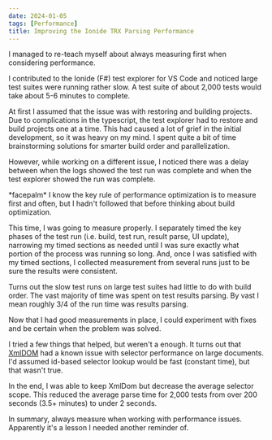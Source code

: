 ```yaml
---
date: 2024-01-05
tags: [Performance]
title: Improving the Ionide TRX Parsing Performance 
---
```


I managed to re-teach myself about always measuring first when considering performance.
<!--more-->

I contributed to the Ionide (F#) test explorer for VS Code and noticed large test suites were
running rather slow. A test suite of about 2,000 tests would take about 5-6 minutes to complete.


At first I assumed that the issue was with restoring and building projects.
Due to complications in the typescript, the test explorer had to restore and build
projects one at a time. This had caused a lot of grief in the initial development,
so it was heavy on my mind. I spent quite a bit of time brainstorming solutions
for smarter build order and parallelization.

However, while working on a different issue, I noticed there was a delay between when 
the logs showed the test run was complete and when the test explorer showed the run was complete.

\*facepalm\* I know the key rule of performance optimization is to measure first and often, but I hadn't followed that before thinking about build optimization.

This time, I was going to measure properly. I separately timed the key phases of the test run (i.e. build, test run, result parse, UI update), 
narrowing my timed sections as needed until I was sure exactly what portion of the process was
running so long. And, once I was satisfied with my timed sections, I collected measurement from several
runs just to be sure the results were consistent.

Turns out the slow test runs on large test suites had little to do with build order.
The vast majority of time was spent on test results parsing.
By vast I mean roughly 3/4 of the run time was results parsing. 

Now that I had good measurements in place, I could experiment with fixes and be certain when the problem was solved.

I tried a few things that helped, but weren't a enough.
It turns out that [XmlDOM](https://www.npmjs.com/package/xmldom) had a known issue with 
selector performance on large documents.
I'd assumed id-based selector lookup would be fast (constant time), but that wasn't true.

In the end, I was able to keep XmlDom but decrease the average selector scope.
This reduced the average parse time for 2,000 tests from over 200 seconds (3.5+ minutes) to under 2 seconds.

In summary, always measure when working with performance issues.
Apparently it's a lesson I needed another reminder of.